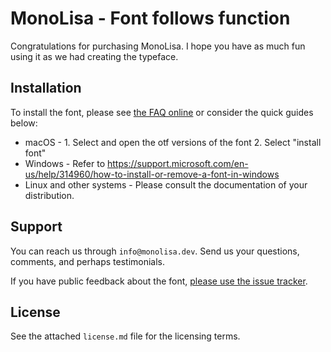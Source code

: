 # MonoLisa - Font follows function

Congratulations for purchasing MonoLisa. I hope you have as much fun using it as we had creating the typeface.

## Installation

To install the font, please see [the FAQ online](https://monolisa.dev/faq) or consider the quick guides below:

- macOS - 1. Select and open the otf versions of the font 2. Select "install font"
- Windows - Refer to https://support.microsoft.com/en-us/help/314960/how-to-install-or-remove-a-font-in-windows
- Linux and other systems - Please consult the documentation of your distribution.

## Support

You can reach us through `info@monolisa.dev`. Send us your questions, comments, and perhaps testimonials.

If you have public feedback about the font, [please use the issue tracker](https://github.com/MonoLisaFont/feedback/issues).

## License

See the attached `license.md` file for the licensing terms.
